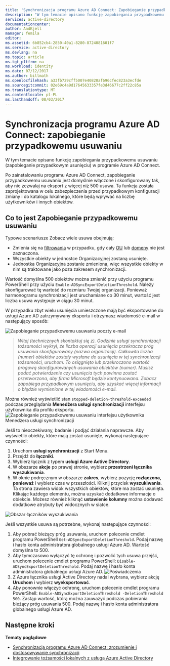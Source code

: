 ```yaml
---
title: 'Synchronizacja programu Azure AD Connect: Zapobieganie przypadkowemu usuwaniu | Dokumentacja firmy Microsoft'
description: "W tym temacie opisano funkcję zapobiegania przypadkowemu usuwaniu (zapobieganie przypadkowym usunięciu) w programie Azure AD Connect."
services: active-directory
documentationcenter: 
author: AndKjell
manager: femila
editor: 
ms.assetid: 6b852cb4-2850-40a1-8280-8724081601f7
ms.service: active-directory
ms.devlang: na
ms.topic: article
ms.tgt_pltfrm: na
ms.workload: identity
ms.date: 07/12/2017
ms.author: billmath
ms.openlocfilehash: a33fb729cff5007e40820af696cfec823a3ecfde
ms.sourcegitcommit: 02e69c4a9d17645633357fe3d46677c2ff22c85a
ms.translationtype: MT
ms.contentlocale: pl-PL
ms.lasthandoff: 08/03/2017
---
```

# <a name="azure-ad-connect-sync-prevent-accidental-deletes"></a>Synchronizacja programu Azure AD Connect: zapobieganie przypadkowemu usuwaniu
W tym temacie opisano funkcję zapobiegania przypadkowemu usuwaniu (zapobieganie przypadkowym usunięciu) w programie Azure AD Connect.

Po zainstalowaniu programu Azure AD Connect, zapobieganie przypadkowemu usuwaniu jest domyślnie włączone i skonfigurowany tak, aby nie zezwalaj na eksport z więcej niż 500 usuwa. Ta funkcja została zaprojektowana w celu zabezpieczenia przed przypadkowym konfiguracji zmiany i do katalogu lokalnego, które będą wpływać na liczbę użytkowników i innych obiektów.

## <a name="what-is-prevent-accidental-deletes"></a>Co to jest Zapobieganie przypadkowemu usuwaniu
Typowe scenariusze Zobacz wiele usuwa obejmują:

* Zmienia się na [filtrowania](active-directory-aadconnectsync-configure-filtering.md) w przypadku, gdy cały [OU](active-directory-aadconnectsync-configure-filtering.md#organizational-unitbased-filtering) lub [domeny](active-directory-aadconnectsync-configure-filtering.md#domain-based-filtering) nie jest zaznaczona.
* Wszystkie obiekty w jednostce Organizacyjnej zostaną usunięte.
* Jednostka Organizacyjna zostanie zmieniona, więc wszystkie obiekty w nim są traktowane jako poza zakresem synchronizacji.

Wartość domyślna 500 obiektów można zmienić przy użyciu programu PowerShell przy użyciu `Enable-ADSyncExportDeletionThreshold`. Należy skonfigurować tę wartość do rozmiaru Twojej organizacji. Ponieważ harmonogramu synchronizacji jest uruchamiane co 30 minut, wartość jest liczba usuwa występuje w ciągu 30 minut.

W przypadku zbyt wielu usunięcia umieszczone mają być eksportowane do usługi Azure AD zatrzymywany eksportu i otrzymasz wiadomość e-mail w następujący sposób:

![Zapobieganie przypadkowemu usuwaniu poczty e-mail](./media/active-directory-aadconnectsync-feature-prevent-accidental-deletes/email.png)

> *Witaj (technicznych skontaktuj się z). Godzinie usługi synchronizacji tożsamości wykrył, że liczba operacji usunięcia przekracza próg usuwania skonfigurowany (nazwa organizacji). Całkowita liczba (numer) obiektów zostały wysłane do usunięcia w tej synchronizacji tożsamości, uruchom. To osiągnięto lub przekroczono wartość progową skonfigurowanych usuwania obiektów (numer). Musisz podać potwierdzenie czy usunięcia tych powinna zostać przetworzona, aby firma Microsoft będzie kontynuowana. Zobacz zapobiega przypadkowym usunięciu, aby uzyskać więcej informacji o błędzie wymienione w tej wiadomości e-mail.*
>
> 

Można również wyświetlić stan `stopped-deletion-threshold-exceeded` podczas przeglądania **Menedżera usługi synchronizacji** interfejsu użytkownika dla profilu eksportu.
![Zapobieganie przypadkowemu usuwaniu interfejsu użytkownika Menedżera usługi synchronizacji](./media/active-directory-aadconnectsync-feature-prevent-accidental-deletes/syncservicemanager.png)

Jeśli to nieoczekiwany, badanie i podjąć działania naprawcze. Aby wyświetlić obiekty, które mają zostać usunięte, wykonaj następujące czynności:

1. Uruchom **usługi synchronizacji** z Start Menu.
2. Przejdź do **łączniki**.
3. Wybierz łącznik z typem **usługi Azure Active Directory**.
4. W obszarze **akcje** po prawej stronie, wybierz **przestrzeni łącznika wyszukiwania**.
5. W oknie podręcznym w obszarze **zakres**, wybierz pozycję **rozłączona, ponieważ** i wybierz czas w przeszłości. Kliknij przycisk **wyszukiwania**. Ta strona zawiera widok wszystkich obiektów, które ma zostać usunięta. Klikając każdego elementu, można uzyskać dodatkowe informacje o obiekcie. Możesz również kliknąć **ustawienie kolumny** można dodawać dodatkowe atrybuty być widocznych w siatce.

![Obszar łączników wyszukiwania](./media/active-directory-aadconnectsync-feature-prevent-accidental-deletes/searchcs.png)

Jeśli wszystkie usuwa są potrzebne, wykonaj następujące czynności:

1. Aby pobrać bieżący próg usuwania, uruchom polecenie cmdlet programu PowerShell `Get-ADSyncExportDeletionThreshold`. Podaj nazwę i hasło konta administratora globalnego usługi Azure AD. Wartość domyślna to 500.
2. Aby tymczasowo wyłączyć tę ochronę i pozwolić tych usuwa przejść, uruchom polecenie cmdlet programu PowerShell: `Disable-ADSyncExportDeletionThreshold`. Podaj nazwę i hasło konta administratora globalnego usługi Azure AD.
   ![Poświadczenia](./media/active-directory-aadconnectsync-feature-prevent-accidental-deletes/credentials.png)
3. Z Azure łącznika usługi Active Directory nadal wybrana, wybierz akcję **Uruchom** i wybierz **wyeksportować**.
4. Aby ponownie włączyć ochronę, uruchom polecenie cmdlet programu PowerShell: `Enable-ADSyncExportDeletionThreshold -DeletionThreshold 500`. Zastąp wartość, którą można zauważyć podczas pobierania bieżący próg usuwania 500. Podaj nazwę i hasło konta administratora globalnego usługi Azure AD.

## <a name="next-steps"></a>Następne kroki
**Tematy poglądowe**

* [Synchronizacja programu Azure AD Connect: zrozumienie i dostosowywanie synchronizacji](active-directory-aadconnectsync-whatis.md)
* [Integrowanie tożsamości lokalnych z usługą Azure Active Directory](active-directory-aadconnect.md)
